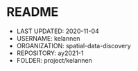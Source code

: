 # README

* LAST UPDATED: 2020-11-04
* USERNAME: kelannen
* ORGANIZATION: spatial-data-discovery
* REPOSITORY: ay2021-1
* FOLDER: project/kelannen
